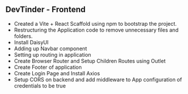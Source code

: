 ## DevTinder - Frontend

- Created a Vite + React Scaffold using npm to bootstrap the project.
- Restructuring the Application code to remove unnecessary files and folders.
- Install DaisyUI
- Adding up Navbar component
- Setting up routing in application
- Create Browser Router and Setup Children Routes using Outlet
- Create Footer of application
- Create Login Page and Install Axios
- Setup CORS on backend and add middleware to App configuration of credentials to be true
